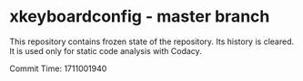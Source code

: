 # xkeyboardconfig - master branch

This repository contains frozen state of the repository.
Its history is cleared. It is used only for static code
analysis with Codacy.

Commit Time: 1711001940